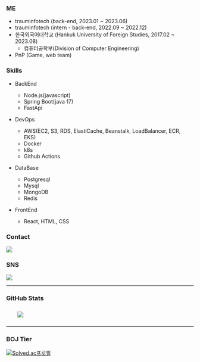 ### ME
- trauminfotech (back-end, 2023.01 ~ 2023.06)
- trauminfotech (intern - back-end, 2022.09 ~ 2022.12)
- 한국외국어대학교 (Hankuk University of Foreign Studies, 2017.02 ~ 2023.08)
  - 컴퓨터공학부(Division of Computer Engineering)
- PnP (Game, web team)

### Skills
- BackEnd
  - Node.js(javascript)
  - Spring Boot(java 17)
  - FastApi

- DevOps 
  - AWS(EC2, S3, RDS, ElastiCache, Beanstalk, LoadBalancer, ECR, EKS)
  - Docker
  - k8s
  - Github Actions

- DataBase
  - Postgresql
  - Mysql
  - MongoDB
  - Redis

- FrontEnd
  - React, HTML, CSS

### Contact
<a href="mailto:epiclog@naver.com" target="_blank"><img src="https://img.shields.io/badge/Naver-01DF01?style=flat-square&logo=naver&logoColor=white"/></a>

### SNS
<a href="https://velog.io/@kimhaech" target="_blank"><img src="https://img.shields.io/badge/Tech Blog-11B48A?style=flat-square&logo=vimeo&logoColor=white"/></a>
</a>

<hr>

### GitHub Stats
<img src="https://github-readme-stats.vercel.app/api?username=kimhaech&show_icons=true&theme=tokyonight&count_private=true&include_all_commits=true" style="height: auto; margin-left: 20px; margin-right: 20px; padding: 10px;"/>

<hr>

### BOJ Tier
[![Solved.ac프로필](http://mazassumnida.wtf/api/v2/generate_badge?boj=epiclog)](https://solved.ac/epiclog)
